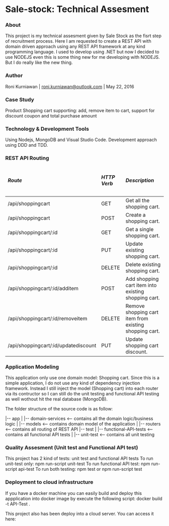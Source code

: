# Sale-stock: Technical Assesment
### About
This project is my technical assesment given by Sale Stock as the fisrt step of recruitment process.
Here I am requested to create a REST API with domain driven approach using any REST API framework at any kind programming language.
I used to develop using .NET but now I decided to use NODEJS even this is some thing new for me developing with NODEJS. But I do really like the new thing. 

### Author
Roni Kurniawan | roni.kurniawan@outlook.com | May 22, 2016
### Case Study
Product Shopping cart supporting: add, remove item to cart, support for discount coupon and total purchase amount

### Technology & Development Tools
Using Nodejs, MongoDB and Visual Studio Code.
Development approach using DDD and TDD.


### REST API Routing
<table>
<thead>
<td><h5>Route</h5></td><td><h5>HTTP Verb</h5></td><td><h5>Description</h5></td>
</thead>
<tbody>
<tr>
<td>/api/shoppingcart</td><td>GET</td><td>Get all the shopping cart.</td>
</tr>
<tr>
<td>/api/shoppingcart</td><td>POST</td><td>Create a shopping cart.</td>
</tr>
<tr>
<td>/api/shoppingcart/:id</td><td>GET</td><td>Get a single shopping cart.</td>
</tr>
<tr>
<td>/api/shoppingcart/:id</td><td>PUT</td><td>Update existing shopping cart.</td>
</tr>
<tr>
<td>/api/shoppingcart/:id</td><td>DELETE</td><td>Delete existing shopping cart.</td>
</tr>
<tr>
<td>/api/shoppingcart/:id/additem</td><td>POST</td><td>Add shopping cart item into existing shopping cart.</td>
</tr>
<tr>
<td>/api/shoppingcart/:id/removeitem</td><td>DELETE</td><td>Remove shopping cart item from existing shopping cart.</td>
</tr>
<tr>
<td>/api/shoppingcart/:id/updatediscount</td><td>PUT</td><td>Update shopping cart discount.</td>
</tr>
</tbody>
</table>

### Application Modeling
This application only use one domain model: Shopping cart. Since this is a simple application, I do not use any kind of dependency injection framework. Instead I still inject the model (Shopping cart) into each router via its contructor so I can still do the unit testing and functional API testing as well wothout hit the real database (MongoDB).

The folder structure of the source code is as follow:

|-- app
|    |-- domain-services       <-- contains all the domain logic/business logic
|    |-- models                <-- contains domain model of the application
|
|-- routers                    <-- contains all routing of REST API
|-- test
|    |-- functional-API-tests  <-- contains all functional API tests
|    |-- unit-test             <-- contains all unit testing   


### Quality Assesment (Unit test and Functional API test)
This project has 2 kind of tests: unit test and functional API tests
To run unit-test only:          npm run-script unit-test
To run functional API test:     npm run-script api-test
To run both testing:            npm test or npm run-script test

### Deployment to cloud infrastructure
If you have a docker machine you can easily build and deploy this appplication into docker image by execute the following script:
docker build -t API-Test . 

This project also has been deploy into a cloud server. You can access it here: 


